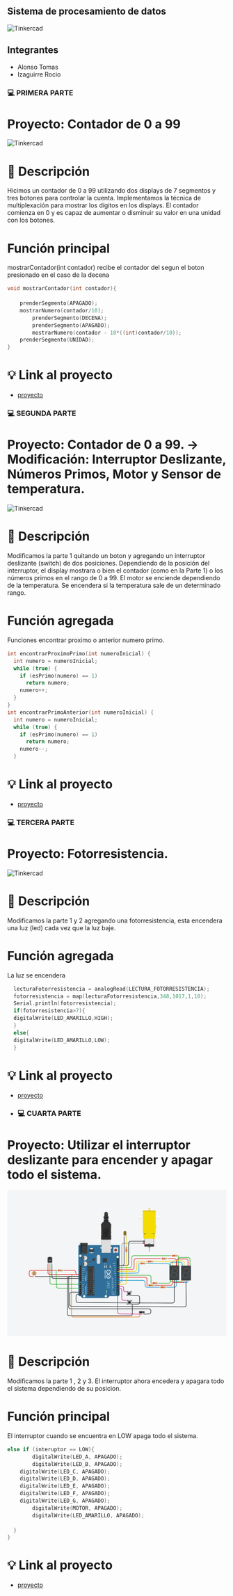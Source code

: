 ## Sistema de procesamiento de datos 
![Tinkercad](https://github.com/RocioIzaguirre/Parcial_SPD_parte1/blob/main/spd/primer%20parcial%20spd.png)

## Integrantes 
- Alonso Tomas
- Izaguirre Rocio 


### :computer: PRIMERA PARTE

# Proyecto: Contador de 0 a 99 
![Tinkercad](https://github.com/RocioIzaguirre/Parcial_SPD_parte1/blob/main/spd/Parte_1/Imagenes/Arduino_p1.png)


# :page_with_curl: Descripción
Hicimos un contador de 0 a 99 utilizando dos displays de 7 segmentos y tres botones para
controlar la cuenta. Implementamos la técnica de multiplexación para mostrar los dígitos
en los displays. El contador comienza en 0 y es capaz de aumentar o disminuir
su valor en una unidad con los botones.

# Función principal

mostrarContador(int contador) recibe el contador del segun el boton presionado en el caso de la decena 

~~~ C (lenguaje en el que esta escrito)
void mostrarContador(int contador){
	
	prenderSegmento(APAGADO);
	mostrarNumero(contador/10);
    	prenderSegmento(DECENA);
    	prenderSegmento(APAGADO);
    	mostrarNumero(contador - 10*((int)contador/10));
  	prenderSegmento(UNIDAD);
}
~~~

#  :bulb: Link al proyecto
- [proyecto](https://www.tinkercad.com/things/4lFIXDyPHY5-parcialp1/editel?sharecode=VXzAnD9cqqI3S3z6hozVn4Gwyo1SRIBewK1CanuHU-w)




### :computer: SEGUNDA PARTE
# Proyecto: Contador de 0 a 99. -> Modificación: Interruptor Deslizante, Números Primos, Motor y Sensor de temperatura.
![Tinkercad](https://github.com/RocioIzaguirre/Parcial_SPD_parte1/blob/main/spd/Parte_2/Imagenes/Arduino_p2.png)

# :page_with_curl: Descripción

Modificamos la parte 1 quitando un boton y agregando un interruptor deslizante (switch) de dos posiciones.
Dependiendo de la posición del interruptor, el display mostrara o bien el contador (como
en la Parte 1) o los números primos en el rango de 0 a 99.
El motor se enciende dependiendo de la temperatura. Se encendera si la temperatura sale de un determinado rango. 


# Función agregada

Funciones encontrar proximo o anterior numero primo. 


~~~ C (lenguaje en el que esta escrito)
int encontrarProximoPrimo(int numeroInicial) {
  int numero = numeroInicial;
  while (true) {
    if (esPrimo(numero) == 1)
      return numero;
    numero++;
  }
}
int encontrarPrimoAnterior(int numeroInicial) {
  int numero = numeroInicial;
  while (true) {
    if (esPrimo(numero) == 1)
      return numero;
    numero--;
  }
~~~

#  :bulb: Link al proyecto
- [proyecto](https://www.tinkercad.com/things/iTWAIc2E8oB-parcialp2/editel?sharecode=w0u_H0nxvnT8rUE2MMIlaW9kSQX-LEVkb5tj0LduRa8)

### :computer: TERCERA PARTE
# Proyecto: Fotorresistencia.
![Tinkercad](https://github.com/RocioIzaguirre/Parcial_SPD_parte1/blob/main/spd/Parte_3/Imagenes/Arduino_p3.png)

# :page_with_curl: Descripción

Modificamos la parte 1 y 2 agregando una fotorresistencia, esta encendera una luz (led) cada vez que la luz baje.

# Función agregada

La luz se encendera

~~~ C (lenguaje en el que esta escrito)
  lecturaFotorresistencia = analogRead(LECTURA_FOTORRESISTENCIA);
  fotorresistencia = map(lecturaFotorresistencia,348,1017,1,10);
  Serial.println(fotorresistencia);
  if(fotorresistencia>7){
  digitalWrite(LED_AMARILLO,HIGH);
  }
  else{
  digitalWrite(LED_AMARILLO,LOW);
  }
~~~

#  :bulb: Link al proyecto
- [proyecto](https://www.tinkercad.com/things/aPytYa3sQz8-parcialp3/editel?sharecode=mWizTtkcN0jhysMXRFka33HydxYDKEHA5D0L-soYiSs)

- ### :computer: CUARTA PARTE

# Proyecto: Utilizar el interruptor deslizante para encender y apagar todo el sistema.
![Tinkercad](https://github.com/RocioIzaguirre/SPD_Primer.parcial/blob/main/spd/Parte_4/Imagenes/Arduino_4.png)


# :page_with_curl: Descripción
Modificamos la parte 1 , 2 y 3. El interruptor ahora encedera y apagara todo el sistema dependiendo de su posicion. 

# Función principal

El interruptor cuando se encuentra en LOW apaga todo el sistema. 

~~~ C (lenguaje en el que esta escrito)
else if (interuptor == LOW){
        digitalWrite(LED_A, APAGADO);
        digitalWrite(LED_B, APAGADO);
	digitalWrite(LED_C, APAGADO);
  	digitalWrite(LED_D, APAGADO);
  	digitalWrite(LED_E, APAGADO);
  	digitalWrite(LED_F, APAGADO);
  	digitalWrite(LED_G, APAGADO);
        digitalWrite(MOTOR, APAGADO);
        digitalWrite(LED_AMARILLO, APAGADO);
  
  }
}
~~~

#  :bulb: Link al proyecto
- [proyecto](https://www.tinkercad.com/things/iasq3kgDCPr-parcialp4/editel?sharecode=h3-37Z46YOkpQFF8SFN_ECWYaMKvT3xVvPhWZTnwnjY)


